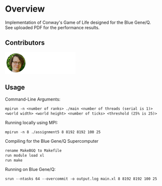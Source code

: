 # Overview
Implementation of Conway's Game of Life designed for the Blue Gene/Q. See uploaded PDF for the performance results.

## Contributors

<a href="https://github.com/AndrewAltimit/Conway-Blue-Gene-Q//graphs/contributors">
  <img src="contributors.png" />
</a>


## Usage

Command-Line Arguments:

	mpirun -n <number of ranks> ./main <number of threads (serial is 1)> <world width> <world height> <number of ticks> <threshold (25% is 25)>

Running locally using MPI:

	mpirun -n 8 ./assignment5 8 8192 8192 100 25

Compiling for the Blue Gene/Q Supercomputer

	rename MakeBGQ to Makefile
	run module load xl
	run make

Running on Blue Gene/Q: 

	srun --ntasks 64 --overcommit -o output.log main.xl 8 8192 8192 100 25
